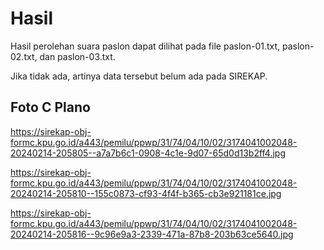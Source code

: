 # Hasil

Hasil perolehan suara paslon dapat dilihat pada file paslon-01.txt, paslon-02.txt, dan paslon-03.txt.

Jika tidak ada, artinya data tersebut belum ada pada SIREKAP.

## Foto C Plano

https://sirekap-obj-formc.kpu.go.id/a443/pemilu/ppwp/31/74/04/10/02/3174041002048-20240214-205805--a7a7b6c1-0908-4c1e-9d07-65d0d13b2ff4.jpg

https://sirekap-obj-formc.kpu.go.id/a443/pemilu/ppwp/31/74/04/10/02/3174041002048-20240214-205810--155c0873-cf93-4f4f-b365-cb3e921181ce.jpg

https://sirekap-obj-formc.kpu.go.id/a443/pemilu/ppwp/31/74/04/10/02/3174041002048-20240214-205816--9c96e9a3-2339-471a-87b8-203b63ce5640.jpg

